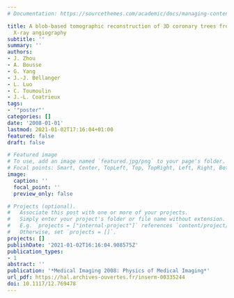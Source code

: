 ```yaml
---
# Documentation: https://sourcethemes.com/academic/docs/managing-content/

title: A blob-based tomographic reconstruction of 3D coronary trees from rotational
  X-ray angiography
subtitle: ''
summary: ''
authors:
- J. Zhou
- A. Bousse
- G. Yang
- J.-J. Bellanger
- L. Luo
- C. Toumoulin
- J.-L. Coatrieux
tags:
- '"poster"'
categories: []
date: '2008-01-01'
lastmod: 2021-01-02T17:16:04+01:00
featured: false
draft: false

# Featured image
# To use, add an image named `featured.jpg/png` to your page's folder.
# Focal points: Smart, Center, TopLeft, Top, TopRight, Left, Right, BottomLeft, Bottom, BottomRight.
image:
  caption: ''
  focal_point: ''
  preview_only: false

# Projects (optional).
#   Associate this post with one or more of your projects.
#   Simply enter your project's folder or file name without extension.
#   E.g. `projects = ["internal-project"]` references `content/project/deep-learning/index.md`.
#   Otherwise, set `projects = []`.
projects: []
publishDate: '2021-01-02T16:16:04.908575Z'
publication_types:
- 1
abstract: ''
publication: '*Medical Imaging 2008: Physics of Medical Imaging*'
url_pdf: https://hal.archives-ouvertes.fr/inserm-00335244
doi: 10.1117/12.769478
---
```

